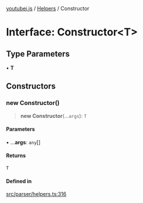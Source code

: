 [youtubei.js](../../../README.md) / [Helpers](../README.md) / Constructor

# Interface: Constructor\<T\>

## Type Parameters

• **T**

## Constructors

### new Constructor()

> **new Constructor**(...`args`): `T`

#### Parameters

• ...**args**: `any`[]

#### Returns

`T`

#### Defined in

[src/parser/helpers.ts:316](https://github.com/LuanRT/YouTube.js/blob/4729016fb98e7045ee4043857be7eef780c01e35/src/parser/helpers.ts#L316)
